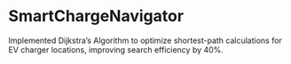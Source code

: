 # SmartChargeNavigator
Implemented Dijkstra’s Algorithm to optimize shortest-path calculations for EV charger locations, improving search efficiency by 40%.
